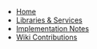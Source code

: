 - [Home](Home)
- [Libraries & Services](Libraries-Services.md)
- [Implementation Notes](Implementation-Notes)
- [Wiki Contributions](Wiki-Contributions)